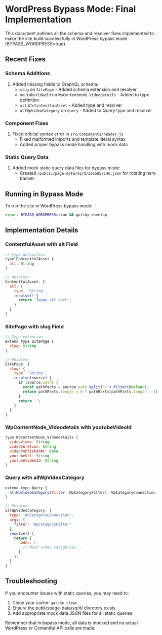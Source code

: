 # WordPress Bypass Mode: Final Implementation

This document outlines all the schema and resolver fixes implemented to make the site build successfully in WordPress bypass mode (BYPASS_WORDPRESS=true).

## Recent Fixes

### Schema Additions
1. Added missing fields to GraphQL schema:
   - `slug` on `SitePage` - Added schema extension and resolver
   - `youtubeVideoId` on `WpContentNode_Videodetails` - Added to type definition
   - `alt` on `ContentfulAsset` - Added type and resolver
   - `allWpVideoCategory` on `Query` - Added to Query type and resolver

### Component Fixes
1. Fixed critical syntax error in `src/components/header.js`
   - Fixed malformed imports and template literal syntax
   - Added proper bypass mode handling with mock data

### Static Query Data
1. Added mock static query data files for bypass mode:
   - Created `/public/page-data/sq/d/3265857146.json` for rotating hero banner

## Running in Bypass Mode

To run the site in WordPress bypass mode:

```bash
export BYPASS_WORDPRESS=true && gatsby develop
```

## Implementation Details

### ContentfulAsset with alt Field
```javascript
// Type definition
type ContentfulAsset {
  alt: String
}

// Resolver
ContentfulAsset: {
  alt: {
    type: 'String',
    resolve() {
      return 'Image alt text';
    }
  }
}
```

### SitePage with slug Field
```javascript
// Type extension
extend type SitePage {
  slug: String
}

// Resolver
SitePage: {
  slug: {
    type: 'String',
    resolve(source) {
      if (source.path) {
        const pathParts = source.path.split('/').filter(Boolean);
        return pathParts.length > 0 ? pathParts[pathParts.length - 1] : '';
      }
      return '';
    }
  }
}
```

### WpContentNode_Videodetails with youtubeVideoId
```javascript
type WpContentNode_Videodetails {
  videoViews: String
  videoDuration: String
  videoPublishedAt: Date
  youtubeUrl: String
  youtubeVideoId: String
}
```

### Query with allWpVideoCategory
```javascript
extend type Query {
  allWpVideoCategory(filter: WpCategoryFilter): WpCategoryConnection
}

// Resolver
allWpVideoCategory: {
  type: 'WpCategoryConnection',
  args: {
    filter: 'WpCategoryFilter'
  },
  resolve() {
    return {
      nodes: [
        // Mock video categories...
      ]
    };
  }
}
```

## Troubleshooting

If you encounter issues with static queries, you may need to:
1. Clean your cache: `gatsby clean`
2. Ensure the public/page-data/sq/d/ directory exists
3. Add appropriate mock data JSON files for all static queries

Remember that in bypass mode, all data is mocked and no actual WordPress or Contentful API calls are made.
